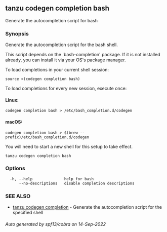 ## tanzu codegen completion bash

Generate the autocompletion script for bash

### Synopsis

Generate the autocompletion script for the bash shell.

This script depends on the 'bash-completion' package.
If it is not installed already, you can install it via your OS's package manager.

To load completions in your current shell session:

	source <(codegen completion bash)

To load completions for every new session, execute once:

#### Linux:

	codegen completion bash > /etc/bash_completion.d/codegen

#### macOS:

	codegen completion bash > $(brew --prefix)/etc/bash_completion.d/codegen

You will need to start a new shell for this setup to take effect.


```
tanzu codegen completion bash
```

### Options

```
  -h, --help              help for bash
      --no-descriptions   disable completion descriptions
```

### SEE ALSO

* [tanzu codegen completion](tanzu_codegen_completion.md)	 - Generate the autocompletion script for the specified shell

###### Auto generated by spf13/cobra on 14-Sep-2022

